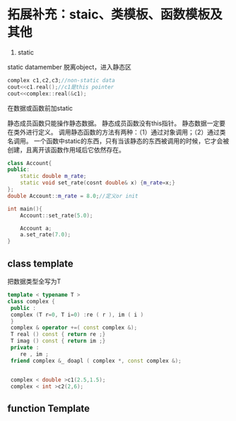 # 拓展补充：staic、类模板、函数模板及其他

1. static

static datamember
脱离object，进入静态区

```c++
complex c1,c2,c3;//non-static data
cout<<c1.real();//c1是this pointer
cout<<complex::real(&c1);

```

在数据或函数前加static

静态成员函数只能操作静态数据。
静态成员函数没有this指针。
静态数据一定要在类外进行定义。
调用静态函数的方法有两种：（1）通过对象调用；（2）通过类名调用。
一个函数中static的东西，只有当该静态的东西被调用的时候，它才会被创建，且离开该函数作用域后它依然存在。

```c++
class Account{
public:
    static double m_rate;
    static void set_rate(cosnt double& x) {m_rate=x;}
};
double Account::m_rate = 8.0;//定义or init

int main(){
    Account::set_rate(5.0);

    Account a;
    a.set_rate(7.0);
}
```

## class template

把数据类型全写为T

```c++
template < typename T >
class complex {
 public :
 complex (T r=0, T i=0) :re ( r ), im ( i )
 }
 complex & operator +=( const complex &);
 T real () const { return re ;}
 T imag () const { return im ;}
 private :
    re , im ;
 friend complex &_ doapl ( complex *, const complex &);


 complex < double >c1(2.5,1.5);
 complex < int >c2(2,6);
```

## function Template
